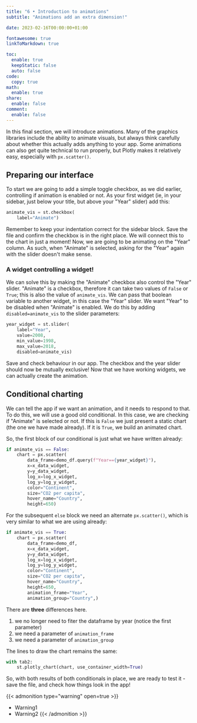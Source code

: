 ```yaml
---
title: "6 • Introduction to animations"
subtitle: "Animations add an extra dimension!"

date: 2023-02-16T00:00:00+01:00

fontawesome: true
linkToMarkdown: true

toc:
  enable: true
  keepStatic: false
  auto: false
code:
  copy: true
math:
  enable: true
share:
  enable: false
comment:
  enable: false
---
```


In this final section, we will introduce animations. Many of the graphics libraries include the ability to animate visuals, but always think carefully about whether this actually adds anything to your app. Some animations can also get quite technical to run properly, but Plotly makes it relatively easy, especially with `px.scatter()`.

## Preparing our interface
To start we are going to add a simple toggle checkbox, as we did earlier, controlling if animation is enabled or not. As your first widget (ie, in your sidebar, just below your title, but above your "Year" slider) add this:
```Python
animate_vis = st.checkbox(
    label="Animate")
```
Remember to keep your indentation correct for the sidebar block. Save the file and confirm the checkbox is in the right place. We will connect this to the chart in just a moment! Now, we are going to be animating on the "Year" column. As such, when "Animate" is selected, asking for the "Year" again with the slider doesn't make sense.

### A widget controlling a widget!
We can solve this by making the "Animate" checkbox also control the "Year" slider. "Animate" is a checkbox, therefore it can take two values of `False` or `True`; this is also the value of `animate_vis`. We can pass that boolean variable to another widget, in this case the "Year" slider. We want "Year" to be disabled when "Animate" is enabled. We do this by adding `disabled=animate_vis` to the slider parameters:
```Python
year_widget = st.slider(
    label="Year",
    value=2008,
    min_value=1998,
    max_value=2018,
    disabled=animate_vis)
```
Save and check behaviour in our app. The checkbox and the year slider should now be mutually exclusive! Now that we have working widgets, we can actually create the animation.

## Conditional charting
We can tell the app if we want an animation, and it needs to respond to that. To do this, we will use a good old conditional. In this case, we are checking if "Animate" is selected or not. If this is `False` we just present a static chart (the one we have made already). If it is `True`, we build an animated chart.

So, the first block of our conditional is just what we have written already:
```Python
if animate_vis == False:
    chart = px.scatter(
        data_frame=demo_df.query(f"Year=={year_widget}"),
        x=x_data_widget,
        y=y_data_widget,
        log_x=log_x_widget,
        log_y=log_y_widget,
        color="Continent",
        size="CO2 per capita",
        hover_name="Country",
        height=650)
```
For the subsequent `else` block we need an alternate `px.scatter()`, which is very similar to what we are using already:
```Python
if animate_vis == True:
    chart = px.scatter(
        data_frame=demo_df,
        x=x_data_widget,
        y=y_data_widget,
        log_x=log_x_widget,
        log_y=log_y_widget,
        color="Continent",
        size="CO2 per capita",
        hover_name="Country",
        height=650,
        animation_frame="Year",
        animation_group="Country",)
```
There are **three** differences here. 

1. we no longer need to fiter the dataframe by year (notice the first parameter)
2. we need a parameter of `animation_frame`
3. we need a parameter of `animation_group`

The lines to draw the chart remains the same:
```Python
with tab2:
    st.plotly_chart(chart, use_container_width=True)
```

So, with both results of both conditionals in place, we are ready to test it - save the file, and check how things look in the app!

{{< admonition type="warning" open=true >}}
- Warning1
- Warning2
{{< /admonition >}}
